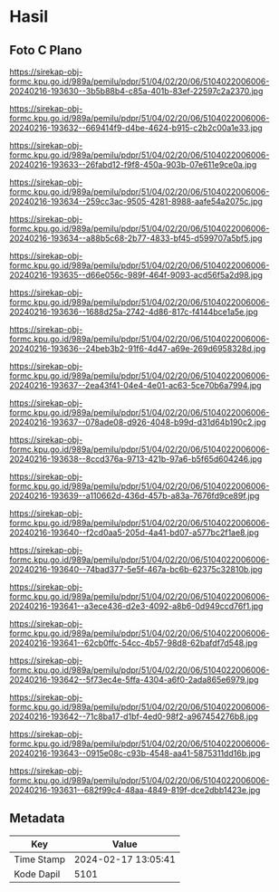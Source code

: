 # Hasil

## Foto C Plano

https://sirekap-obj-formc.kpu.go.id/989a/pemilu/pdpr/51/04/02/20/06/5104022006006-20240216-193630--3b5b88b4-c85a-401b-83ef-22597c2a2370.jpg

https://sirekap-obj-formc.kpu.go.id/989a/pemilu/pdpr/51/04/02/20/06/5104022006006-20240216-193632--669414f9-d4be-4624-b915-c2b2c00a1e33.jpg

https://sirekap-obj-formc.kpu.go.id/989a/pemilu/pdpr/51/04/02/20/06/5104022006006-20240216-193633--26fabd12-f9f8-450a-903b-07e611e9ce0a.jpg

https://sirekap-obj-formc.kpu.go.id/989a/pemilu/pdpr/51/04/02/20/06/5104022006006-20240216-193634--259cc3ac-9505-4281-8988-aafe54a2075c.jpg

https://sirekap-obj-formc.kpu.go.id/989a/pemilu/pdpr/51/04/02/20/06/5104022006006-20240216-193634--a88b5c68-2b77-4833-bf45-d599707a5bf5.jpg

https://sirekap-obj-formc.kpu.go.id/989a/pemilu/pdpr/51/04/02/20/06/5104022006006-20240216-193635--d66e056c-989f-464f-9093-acd56f5a2d98.jpg

https://sirekap-obj-formc.kpu.go.id/989a/pemilu/pdpr/51/04/02/20/06/5104022006006-20240216-193636--1688d25a-2742-4d86-817c-f4144bce1a5e.jpg

https://sirekap-obj-formc.kpu.go.id/989a/pemilu/pdpr/51/04/02/20/06/5104022006006-20240216-193636--24beb3b2-91f6-4d47-a69e-269d6958328d.jpg

https://sirekap-obj-formc.kpu.go.id/989a/pemilu/pdpr/51/04/02/20/06/5104022006006-20240216-193637--2ea43f41-04e4-4e01-ac63-5ce70b6a7994.jpg

https://sirekap-obj-formc.kpu.go.id/989a/pemilu/pdpr/51/04/02/20/06/5104022006006-20240216-193637--078ade08-d926-4048-b99d-d31d64b190c2.jpg

https://sirekap-obj-formc.kpu.go.id/989a/pemilu/pdpr/51/04/02/20/06/5104022006006-20240216-193638--8ccd376a-9713-421b-97a6-b5f65d604246.jpg

https://sirekap-obj-formc.kpu.go.id/989a/pemilu/pdpr/51/04/02/20/06/5104022006006-20240216-193639--a110662d-436d-457b-a83a-7676fd9ce89f.jpg

https://sirekap-obj-formc.kpu.go.id/989a/pemilu/pdpr/51/04/02/20/06/5104022006006-20240216-193640--f2cd0aa5-205d-4a41-bd07-a577bc2f1ae8.jpg

https://sirekap-obj-formc.kpu.go.id/989a/pemilu/pdpr/51/04/02/20/06/5104022006006-20240216-193640--74bad377-5e5f-467a-bc6b-62375c32810b.jpg

https://sirekap-obj-formc.kpu.go.id/989a/pemilu/pdpr/51/04/02/20/06/5104022006006-20240216-193641--a3ece436-d2e3-4092-a8b6-0d949ccd76f1.jpg

https://sirekap-obj-formc.kpu.go.id/989a/pemilu/pdpr/51/04/02/20/06/5104022006006-20240216-193641--62cb0ffc-54cc-4b57-98d8-62bafdf7d548.jpg

https://sirekap-obj-formc.kpu.go.id/989a/pemilu/pdpr/51/04/02/20/06/5104022006006-20240216-193642--5f73ec4e-5ffa-4304-a6f0-2ada865e6979.jpg

https://sirekap-obj-formc.kpu.go.id/989a/pemilu/pdpr/51/04/02/20/06/5104022006006-20240216-193642--71c8ba17-d1bf-4ed0-98f2-a967454276b8.jpg

https://sirekap-obj-formc.kpu.go.id/989a/pemilu/pdpr/51/04/02/20/06/5104022006006-20240216-193643--0915e08c-c93b-4548-aa41-5875311dd16b.jpg

https://sirekap-obj-formc.kpu.go.id/989a/pemilu/pdpr/51/04/02/20/06/5104022006006-20240216-193631--682f99c4-48aa-4849-819f-dce2dbb1423e.jpg


## Metadata

| Key        | Value               |
| ---------- | ------------------- |
| Time Stamp | 2024-02-17 13:05:41 |
| Kode Dapil | 5101                |



